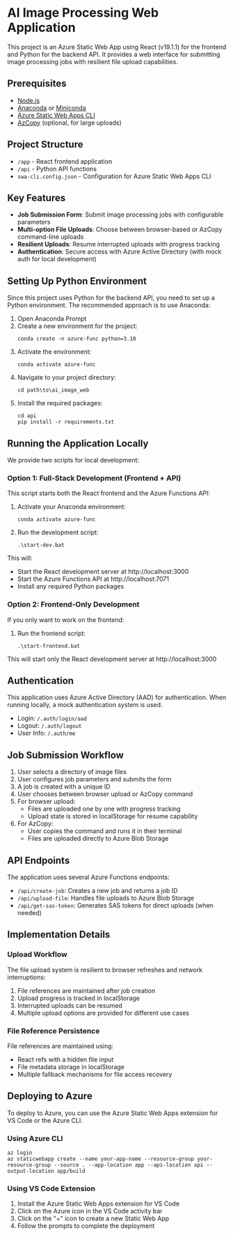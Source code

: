 # AI Image Processing Web Application

This project is an Azure Static Web App using React (v19.1.1) for the frontend and Python for the backend API. It provides a web interface for submitting image processing jobs with resilient file upload capabilities.

## Prerequisites

- [Node.js](https://nodejs.org/)
- [Anaconda](https://www.anaconda.com/products/distribution) or [Miniconda](https://docs.conda.io/en/latest/miniconda.html)
- [Azure Static Web Apps CLI](https://github.com/Azure/static-web-apps-cli)
- [AzCopy](https://docs.microsoft.com/en-us/azure/storage/common/storage-use-azcopy-v10) (optional, for large uploads)

## Project Structure

- `/app` - React frontend application
- `/api` - Python API functions
- `swa-cli.config.json` - Configuration for Azure Static Web Apps CLI

## Key Features

- **Job Submission Form**: Submit image processing jobs with configurable parameters
- **Multi-option File Uploads**: Choose between browser-based or AzCopy command-line uploads
- **Resilient Uploads**: Resume interrupted uploads with progress tracking
- **Authentication**: Secure access with Azure Active Directory (with mock auth for local development)

## Setting Up Python Environment

Since this project uses Python for the backend API, you need to set up a Python environment. The recommended approach is to use Anaconda:

1. Open Anaconda Prompt
2. Create a new environment for the project:
   ```
   conda create -n azure-func python=3.10
   ```
3. Activate the environment:
   ```
   conda activate azure-func
   ```
4. Navigate to your project directory:
   ```
   cd path\to\ai_image_web
   ```
5. Install the required packages:
   ```
   cd api
   pip install -r requirements.txt
   ```

## Running the Application Locally

We provide two scripts for local development:

### Option 1: Full-Stack Development (Frontend + API)

This script starts both the React frontend and the Azure Functions API:

1. Activate your Anaconda environment:
   ```
   conda activate azure-func
   ```

2. Run the development script:
   ```
   .\start-dev.bat
   ```

This will:
- Start the React development server at http://localhost:3000
- Start the Azure Functions API at http://localhost:7071
- Install any required Python packages

### Option 2: Frontend-Only Development

If you only want to work on the frontend:

1. Run the frontend script:
   ```
   .\start-frontend.bat
   ```

This will start only the React development server at http://localhost:3000

## Authentication

This application uses Azure Active Directory (AAD) for authentication. When running locally, a mock authentication system is used.

- Login: `/.auth/login/aad`
- Logout: `/.auth/logout`
- User Info: `/.auth/me`

## Job Submission Workflow

1. User selects a directory of image files
2. User configures job parameters and submits the form
3. A job is created with a unique ID
4. User chooses between browser upload or AzCopy command
5. For browser upload:
   - Files are uploaded one by one with progress tracking
   - Upload state is stored in localStorage for resume capability
6. For AzCopy:
   - User copies the command and runs it in their terminal
   - Files are uploaded directly to Azure Blob Storage

## API Endpoints

The application uses several Azure Functions endpoints:

- `/api/create-job`: Creates a new job and returns a job ID
- `/api/upload-file`: Handles file uploads to Azure Blob Storage
- `/api/get-sas-token`: Generates SAS tokens for direct uploads (when needed)

## Implementation Details

### Upload Workflow

The file upload system is resilient to browser refreshes and network interruptions:

1. File references are maintained after job creation
2. Upload progress is tracked in localStorage
3. Interrupted uploads can be resumed
4. Multiple upload options are provided for different use cases

### File Reference Persistence

File references are maintained using:
- React refs with a hidden file input
- File metadata storage in localStorage
- Multiple fallback mechanisms for file access recovery

## Deploying to Azure

To deploy to Azure, you can use the Azure Static Web Apps extension for VS Code or the Azure CLI.

### Using Azure CLI

```
az login
az staticwebapp create --name your-app-name --resource-group your-resource-group --source . --app-location app --api-location api --output-location app/build
```

### Using VS Code Extension

1. Install the Azure Static Web Apps extension for VS Code
2. Click on the Azure icon in the VS Code activity bar
3. Click on the "+" icon to create a new Static Web App
4. Follow the prompts to complete the deployment